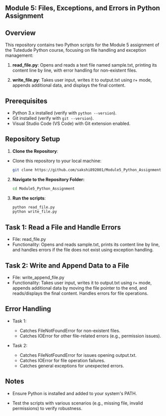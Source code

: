 ## Module 5: Files, Exceptions, and Errors in Python Assignment

## Overview

This repository contains two Python scripts for the Module 5 assignment of the Tutedude Python course, focusing on file handling and exception management:

1. **read_file.py**: Opens and reads a text file named sample.txt, printing its content line by line, with error handling for non-existent files.

2. **write_file.py**: Takes user input, writes it to output.txt using r+ mode, appends additional data, and displays the final content.

## Prerequisites

- Python 3.x installed (verify with `python --version`).
- Git installed (verify with `git --version`).
- Visual Studio Code (VS Code) with Git extension enabled.

## Repository Setup

1. **Clone the Repository**:

- Clone this repository to your local machine:

     ```bash
     git clone https://github.com/sakshi892001/Module5_Python_Assignment.git

2. **Navigate to the Repository Folder:**

     ```bash
     cd Module5_Python_Assignment

3. **Run the scripts**:

      ```bash
     python read_file.py
     python write_file.py

## Task 1: Read a File and Handle Errors

- File: read_file.py
- Functionality: Opens and reads sample.txt, prints its content line by line, and handles errors if the file does not exist using exception handling.

## Task 2: Write and Append Data to a File

- File: write_append_file.py
- Functionality: Takes user input, writes it to output.txt using r+ mode, appends additional data by moving the file pointer to the end, and reads/displays the final content. Handles errors for file operations.

## Error Handling

- Task 1:
  - Catches FileNotFoundError for non-existent files.
  - Catches IOError for other file-related errors (e.g., permission issues).

- Task 2:
  - Catches FileNotFoundError for issues opening output.txt.
  - Catches IOError for file operation failures.
  - Catches general exceptions for unexpected errors.

## Notes

- Ensure Python is installed and added to your system's PATH.

- Test the scripts with various scenarios (e.g., missing file, invalid permissions) to verify robustness.
